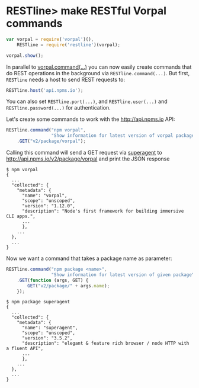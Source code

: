 # RESTline> make RESTful Vorpal commands


```javascript
var vorpal = require('vorpal')(),
    RESTline = require('restline')(vorpal);

vorpal.show();
```

In parallel to [vorpal.command(...)](
  https://github.com/dthree/vorpal/wiki/api-%7C-vorpal.command) you can now
easily create commands that do REST operations in the background via
`RESTline.command(...)`. But first, `RESTline` needs a host to send REST
requests to:

```javascript
RESTline.host('api.npms.io');
```

You can also set `RESTline.port(...)`, and `RESTline.user(...)` and
`RESTline.password(...)` for authentication.

Let's create some commands to work with the http://api.npms.io API:

```javascript
RESTline.command("npm vorpal",
                 "Show information for latest version of vorpal package")
    .GET("v2/package/vorpal");
```

Calling this command will send a GET request via
[superagent](https://www.npmjs.com/package/superagent) to
http://api.npms.io/v2/package/vorpal and print the JSON response

```
$ npm vorpal
{
  ...
  "collected": {
    "metadata": {
      "name": "vorpal",
      "scope": "unscoped",
      "version": "1.12.0",
      "description": "Node's first framework for building immersive CLI apps.",
      ...
      },
    ...
  },
  ...
}
```

Now we want a command that takes a package name as parameter:

```javascript
RESTline.command("npm package <name>",
                 "Show information for latest version of given package")
    .GET(function (args, GET) {
        GET("v2/package/" + args.name);
    });
```

```
$ npm package superagent
{
  ...
  "collected": {
    "metadata": {
      "name": "superagent",
      "scope": "unscoped",
      "version": "3.5.2",
      "description": "elegant & feature rich browser / node HTTP with a fluent API",
      ...
      },
    ...     
  },
  ...
}
```
